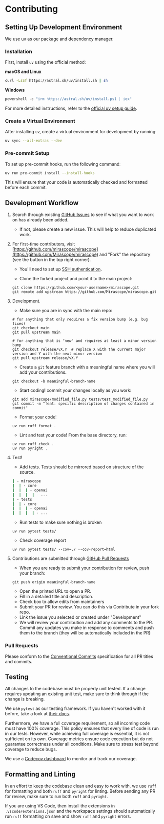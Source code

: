 # Contributing

## Setting Up Development Environment

We use [uv](https://docs.astral.sh/uv/) as our package and dependency manager.

### Installation

First, install `uv` using the official method:

**macOS and Linux**

```sh
curl -LsSf https://astral.sh/uv/install.sh | sh
```

**Windows**

```powershell
powershell -c "irm https://astral.sh/uv/install.ps1 | iex"
```

For more detailed instructions, refer to the [official uv setup guide](https://docs.astral.sh/uv/#getting-started).

### Create a Virtual Environment

After installing `uv`, create a virtual environment for development by running:

```sh
uv sync --all-extras --dev
```

### Pre-commit Setup

To set up pre-commit hooks, run the following command:

```sh
uv run pre-commit install --install-hooks
```

This will ensure that your code is automatically checked and formatted before each commit.

## Development Workflow

1. Search through existing [GitHub Issues](https://github.com/Mirascope/mirascope/issues) to see if what you want to work on has already been added.

    - If not, please create a new issue. This will help to reduce duplicated work.

2. For first-time contributors, visit [https://github.com/mirascope/mirascope](https://github.com/Mirascope/mirascope) and "Fork" the repository (see the button in the top right corner).

    - You'll need to set up [SSH authentication](https://docs.github.com/en/authentication/connecting-to-github-with-ssh).

    - Clone the forked project and point it to the main project:

    ```shell
    git clone https://github.com/<your-username>/mirascope.git
    git remote add upstream https://github.com/Mirascope/mirascope.git
    ```

3. Development.

    - Make sure you are in sync with the main repo:

    ```shell
    # for anything that only requires a fix version bump (e.g. bug fixes)
    git checkout main
    git pull upstream main

    # for anything that is "new" and requires at least a minor version bump
    git checkout release/vX.Y  # replace X with the current major version and Y with the next minor version
    git pull upstream release/vX.Y
    ```

    - Create a `git` feature branch with a meaningful name where you will add your contributions.

    ```shell
    git checkout -b meaningful-branch-name
    ```

    - Start coding! commit your changes locally as you work:

    ```shell
    git add mirascope/modified_file.py tests/test_modified_file.py
    git commit -m "feat: specific description of changes contained in commit"
    ```

    - Format your code!

    ```shell
    uv run ruff format .
    ```

    - Lint and test your code! From the base directory, run:

    ```shell
    uv run ruff check .
    uv run pyright .
    ```

4. Test!

    - Add tests. Tests should be mirrored based on structure of the source.

    ```bash
    | - mirascope
    |  | - core
    |  |  | - openai
    |  |  |  | - ...
    | - tests
    |  | - core
    |  |  | - openai
    |  |  |  | - ...
    ```
  
    - Run tests to make sure nothing is broken

    ```shell
    uv run pytest tests/
    ```

    - Check coverage report

    ```shell
    uv run pytest tests/ --cov=./ --cov-report=html
    ```

5. Contributions are submitted through [GitHub Pull Requests](https://help.github.com/en/github/collaborating-with-issues-and-pull-requests/about-pull-requests)

    - When you are ready to submit your contribution for review, push your branch:

    ```shell
    git push origin meaningful-branch-name
    ```

    - Open the printed URL to open a PR.
    - Fill in a detailed title and description.
    - Check box to allow edits from maintainers
    - Submit your PR for review. You can do this via Contribute in your fork repo.
    - Link the issue you selected or created under "Development"
    - We will review your contribution and add any comments to the PR. Commit any updates you make in response to comments and push them to the branch (they will be automatically included in the PR)

### Pull Requests

Please conform to the [Conventional Commits](https://www.conventionalcommits.org/en/v1.0.0/) specification for all PR titles and commits.

## Testing

All changes to the codebase must be properly unit tested. If a change requires updating an existing unit test, make sure to think through if the change is breaking.

We use `pytest` as our testing framework. If you haven't worked with it before, take a look at [their docs](https://docs.pytest.org/).

Furthermore, we have a full coverage requirement, so all incoming code must have 100% coverage. This policy ensures that every line of code is run in our tests. However, while achieving full coverage is essential, it is not sufficient on its own. Coverage metrics ensure code execution but do not guarantee correctness under all conditions. Make sure to stress test beyond coverage to reduce bugs.

We use a [Codecov dashboard](https://app.codecov.io/github/Mirascope/mirascope/tree/main) to monitor and track our coverage.

## Formatting and Linting

In an effort to keep the codebase clean and easy to work with, we use `ruff` for formatting and both `ruff` and `pyright` for linting. Before sending any PR for review, make sure to run both `ruff` and `pyright`.

If you are using VS Code, then install the extensions in `.vscode/extensions.json` and the workspace settings should automatically run `ruff` formatting on save and show `ruff` and `pyright` errors.
